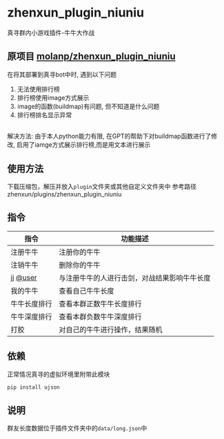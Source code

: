 # zhenxun_plugin_niuniu
真寻群内小游戏插件-牛牛大作战

## 原项目 [molanp/zhenxun_plugin_niuniu](https://github.com/molanp/zhenxun_plugin_niuniu)
在将其部署到真寻bot中时, 遇到以下问题
1. 无法使用排行榜
2. 排行榜使用image方式展示
3. image的函数(buildmap)有问题, 但不知道是什么问题
4. 排行榜排名显示异常
##
解决方法:
由于本人python能力有限, 在GPT的帮助下对buildmap函数进行了修改, 启用了iamge方式展示排行榜,而是用文本进行展示

## 使用方法
下载压缩包，解压并放入`plugin`文件夹或其他自定义文件夹中
参考路径 zhenxun/plugins/zhenxun_plugin_niuniu

## 指令
|指令|功能描述|
|---|---|
|注册牛牛|注册你的牛牛|
|注销牛牛|删除你的牛牛|
|jj [@user](或"击剑)|与注册牛牛的人进行击剑，对战结果影响牛牛长度|
|我的牛牛|查看自己牛牛长度|
|牛牛长度排行|查看本群正数牛牛长度排行|
|牛牛深度排行|查看本群负数牛牛深度排行|
|打胶|对自己的牛牛进行操作，结果随机|

## 依赖

正常情况真寻的虚拟环境里附带此模块
```powershell
pip install ujson
```

## 说明
群友长度数据位于插件文件夹中的`data/long.json`中
